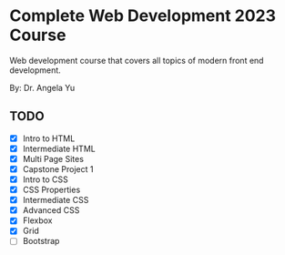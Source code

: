 # Complete Web Development 2023 Course

Web development course that covers all topics of modern front end development.

By: Dr. Angela Yu

## TODO

- [x] Intro to HTML
- [x] Intermediate HTML
- [x] Multi Page Sites
- [x] Capstone Project 1
- [x] Intro to CSS
- [x] CSS Properties
- [x] Intermediate CSS
- [x] Advanced CSS
- [X] Flexbox
- [X] Grid
- [ ] Bootstrap
